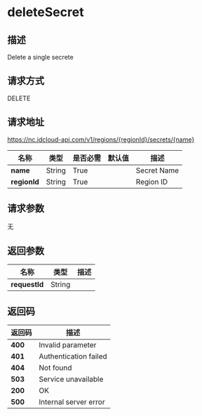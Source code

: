 # deleteSecret


## 描述
Delete a single secrete


## 请求方式
DELETE

## 请求地址
https://nc.jdcloud-api.com/v1/regions/{regionId}/secrets/{name}

|名称|类型|是否必需|默认值|描述|
|---|---|---|---|---|
|**name**|String|True| |Secret Name|
|**regionId**|String|True| |Region ID|

## 请求参数
无


## 返回参数
|名称|类型|描述|
|---|---|---|
|**requestId**|String| |


## 返回码
|返回码|描述|
|---|---|
|**400**|Invalid parameter|
|**401**|Authentication failed|
|**404**|Not found|
|**503**|Service unavailable|
|**200**|OK|
|**500**|Internal server error|

